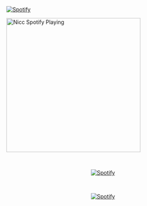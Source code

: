 [![Spotify](https://spotifynicc.vercel.app/api/spotify)](https://open.spotify.com/user/Richardd)



[<img src="https://spotifynicc.vercel.app/api/spotify" alt="Nicc Spotify Playing" width="350" />](https://open.spotify.com/user/31xr6mapjgtvmiwlrptm4cajadla)


&nbsp;<div align="center">
  [![Spotify](https://spotifynicc-n7tralhas-projects.vercel.app/api/spotify?background_color=0d1117&border_color=ffffff)](https://open.spotify.com/user/Richardd)

&nbsp;<div align="center">
  [![Spotify](https://novatorem.vercel.app/api/spotify?background_color=0d1117&border_color=ffffff)](https://open.spotify.com/user/omnitenebris)
</div>
